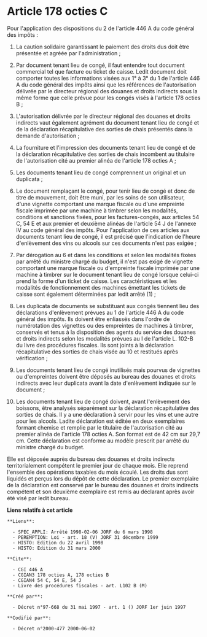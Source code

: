 # Article 178 octies C

Pour l'application des dispositions du 2 de l'article 446 A du code général des impôts :

1. La caution solidaire garantissant le paiement des droits dus doit  être présentée et agréée par l'administration ;

2. Par document tenant lieu de congé, il faut entendre tout document commercial tel que facture ou ticket de caisse. Ledit
document doit comporter toutes les informations visées aux 1° à 3° du 1 de l'article 446 A du code général des impôts ainsi
que les références de l'autorisation délivrée par le directeur régional des douanes et droits indirects sous la même forme
que celle prévue pour les congés visés à l'article 178 octies B ;

3. L'autorisation délivrée par le directeur régional des douanes et droits indirects vaut également agrément du document
tenant lieu de congé et de la déclaration récapitulative des sorties de chais présentés dans la demande d'autorisation ;

4. La fourniture et l'impression des documents tenant lieu de congé et de la déclaration récapitulative des sorties de chais
incombent au titulaire de l'autorisation cité au premier alinéa de l'article 178 octies A ;

5. Les documents tenant lieu de congé comprennent un original et un duplicata ;

6. Le document remplaçant le congé, pour tenir lieu de congé et donc de titre de mouvement, doit être muni, par les soins de
son utilisateur, d'une vignette comportant une marque fiscale ou d'une empreinte fiscale imprimée par une machine à timbrer
selon les modalités, conditions et sanctions fixées, pour les factures-congés, aux articles 54 C, 54 E et aux premier et
deuxième alinéas de l'article 54 J de l'annexe IV au code général des impôts. Pour l'application de ces articles aux
documents tenant lieu de congé, il est précisé que l'indication de l'heure d'enlèvement des vins ou alcools sur ces documents
n'est pas exigée ;

7. Par dérogation au 6 et dans les conditions et selon les modalités fixées par arrêté du ministre chargé du budget, il n'est
pas exigé de vignette comportant une marque fiscale ou d'empreinte fiscale imprimée par une machine à timbrer sur le document
tenant lieu de congé lorsque celui-ci prend la forme d'un ticket de caisse. Les caractéristiques et les modalités de
fonctionnement des machines émettant les tickets de caisse sont également déterminées par ledit arrêté (1) ;

8. Les duplicata de documents se substituant aux congés tiennent lieu des déclarations d'enlèvement prévues au 1 de l'article
446 A du code général des impôts. Ils doivent être enliassés dans l'ordre de numérotation des vignettes ou des empreintes de
machines à timbrer, conservés et tenus à la disposition des agents du service des douanes et droits indirects selon les
modalités prévues au I de l'article L. 102-B du livre des procédures fiscales. Ils sont joints à la déclaration
récapitulative des sorties de chais visée au 10 et restitués après vérification ;

9. Les documents tenant lieu de congé inutilisés mais pourvus de vignettes ou d'empreintes doivent être déposés au bureau des
douanes et droits indirects avec leur duplicata avant la date d'enlèvement indiquée sur le document ;

10. Les documents tenant lieu de congé doivent, avant l'enlèvement des boissons, être analysés séparément sur la déclaration
récapitulative des sorties de chais. Il y a une déclaration à servir pour les vins et une autre pour les alcools. Ladite
déclaration est éditée en deux exemplaires formant chemise et remplie par le titulaire de l'autorisation cité au premier
alinéa de l'article 178 octies A. Son format est de 42 cm sur 29,7 cm. Cette déclaration est conforme au modèle prescrit par
arrêté du ministre chargé du budget.

Elle est déposée auprès du bureau des douanes et droits indirects territorialement compétent le premier jour de chaque mois.
Elle reprend l'ensemble des opérations taxables du mois écoulé. Les droits dus sont liquidés et perçus lors du dépôt de cette
déclaration. Le premier exemplaire de la déclaration est conservé par le bureau des douanes et droits indirects compétent et
son deuxième exemplaire est remis au déclarant après avoir été visé par ledit bureau.

**Liens relatifs à cet article**

	**Liens**:

	  - SPEC_APPLI: Arrêté 1998-02-06 JORF du 6 mars 1998
	  - PEREMPTION: Loi - art. 18 (V) JORF 31 décembre 1999
	  - HISTO: Edition du 22 avril 1998
	  - HISTO: Edition du 31 mars 2000

	**Cite**:

	  - CGI 446 A
	  - CGIAN3 178 octies A, 178 octies B
	  - CGIAN4 54 C, 54 E, 54 J
	  - Livre des procédures fiscales - art. L102 B (M)

	**Créé par**:

	  - Décret n°97-668 du 31 mai 1997 - art. 1 () JORF 1er juin 1997

	**Codifié par**:

	  - Décret n°2000-477 2000-06-02
